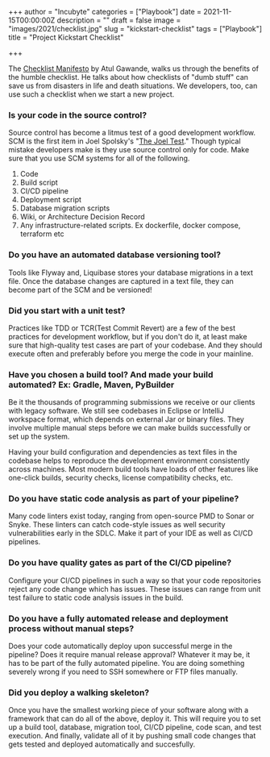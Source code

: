 +++
author = "Incubyte"
categories = ["Playbook"]
date = 2021-11-15T00:00:00Z
description = ""
draft = false
image = "images/2021/checklist.jpg"
slug = "kickstart-checklist"
tags = ["Playbook"]
title = "Project Kickstart Checklist"

+++

The [Checklist Manifesto](http://atulgawande.com/book/the-checklist-manifesto/) by Atul Gawande, walks us through the benefits of the humble checklist. He talks about how checklists of "dumb stuff"  can save us from disasters in life and death situations. We developers, too, can use such a checklist when we start a new project.

### Is your code in the source control?
Source control has become a litmus test of a good development workflow. SCM is the first item in Joel Spolsky's "[The Joel Test](https://www.joelonsoftware.com/2000/08/09/the-joel-test-12-steps-to-better-code/)." Though typical mistake developers make is they use source control only for code. Make sure that you use SCM systems for all of the following.

1. Code
2. Build script
3. CI/CD pipeline
4. Deployment script
5. Database migration scripts
6. Wiki, or Architecture Decision Record
7. Any infrastructure-related scripts. Ex dockerfile, docker compose, terraform etc
		
### Do you have an automated database versioning tool?
Tools like Flyway and, Liquibase stores your database migrations in a text file. Once the database changes are captured in a text file, they can become part of the SCM and be versioned!
	
### Did you start with a unit test?
Practices like TDD or TCR(Test Commit Revert) are a few of the best practices for development workflow, but if you don't do it, at least make sure that high-quality test cases are part of your codebase. And they should execute often and preferably before you merge the code in your mainline.

### Have you chosen a build tool? And made your build automated? Ex: Gradle, Maven, PyBuilder

Be it the thousands of programming submissions we receive or our clients with legacy software. We still see codebases in Eclipse or IntelliJ workspace format, which depends on external Jar or binary files. They involve multiple manual steps before we can make builds successfully or set up the system. 

Having your build configuration and dependencies as text files in the codebase helps to reproduce the development environment consistently across machines. Most modern build tools have loads of other features like one-click builds, security checks, license compatibility checks, etc.

### Do you have static code analysis as part of your pipeline?

Many code linters exist today, ranging from open-source PMD to Sonar or Snyke. These linters can catch code-style issues as well security vulnerabilities early in the SDLC. Make it part of your IDE as well as CI/CD pipelines.

### Do you have quality gates as part of the CI/CD pipeline?
Configure your CI/CD pipelines in such a way so that your code repositories reject any code change which has issues. These issues can range from unit test failure to static code analysis issues in the build.

### Do you have a fully automated release and deployment process without manual steps?
Does your code automatically deploy upon successful merge in the pipeline? Does it require manual release approval? Whatever it may be, it has to be part of the fully automated pipeline. You are doing something severely wrong if you need to SSH somewhere or FTP files manually.

### Did you deploy a walking skeleton?
Once you have the smallest working piece of your software along with a framework that can do all of the above, deploy it. This will require you to set up a build tool, database, migration tool, CI/CD pipeline, code scan, and test execution. 
And finally, validate all of it by pushing small code changes that gets tested and deployed automatically and succesfully.
 


